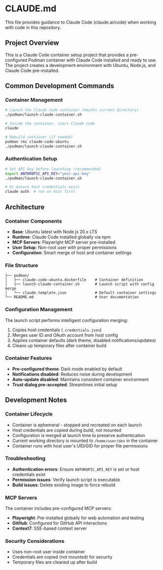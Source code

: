 # CLAUDE.md

This file provides guidance to Claude Code (claude.ai/code) when working with code in this repository.

## Project Overview

This is a Claude Code container setup project that provides a pre-configured Podman container with Claude Code installed and ready to use. The project creates a development environment with Ubuntu, Node.js, and Claude Code pre-installed.

## Common Development Commands

### Container Management
```bash
# Launch the Claude Code container (mounts current directory)
./podman/launch-claude-container.sh

# Inside the container, start Claude Code
claude

# Rebuild container (if needed)
podman rmi claude-code-ubuntu
./podman/launch-claude-container.sh
```

### Authentication Setup
```bash
# Set API key before launching (recommended)
export ANTHROPIC_API_KEY="your-api-key"
./podman/launch-claude-container.sh

# Or ensure host credentials exist
claude auth  # run on host first
```

## Architecture

### Container Components
- **Base**: Ubuntu latest with Node.js 20.x LTS
- **Runtime**: Claude Code installed globally via npm
- **MCP Servers**: Playwright MCP server pre-installed
- **User Setup**: Non-root user with proper permissions
- **Configuration**: Smart merge of host and container settings

### File Structure
```
├── podman/
│   ├── claude-code-ubuntu.dockerfile    # Container definition
│   ├── launch-claude-container.sh       # Launch script with config merge
│   └── claude.template.json             # Default container settings
└── README.md                            # User documentation
```

### Configuration Management
The launch script performs intelligent configuration merging:
1. Copies host credentials (`.credentials.json`)
2. Merges user ID and OAuth account from host config
3. Applies container defaults (dark theme, disabled notifications/updates)
4. Cleans up temporary files after container build

### Container Features
- **Pre-configured theme**: Dark mode enabled by default
- **Notifications disabled**: Reduces noise during development
- **Auto-update disabled**: Maintains consistent container environment
- **Trust dialog pre-accepted**: Streamlines initial setup

## Development Notes

### Container Lifecycle
- Container is ephemeral - stopped and recreated on each launch
- Host credentials are copied during build, not mounted
- Configuration is merged at launch time to preserve authentication
- Current working directory is mounted to `/home/user/dev` in the container
- Container runs with host user's UID/GID for proper file permissions

### Troubleshooting
- **Authentication errors**: Ensure `ANTHROPIC_API_KEY` is set or host credentials exist
- **Permission issues**: Verify launch script is executable
- **Build issues**: Delete existing image to force rebuild

### MCP Servers
The container includes pre-configured MCP servers:
- **Playwright**: Pre-installed globally for web automation and testing
- **GitHub**: Configured for GitHub API interactions
- **Context7**: SSE-based context server

### Security Considerations
- Uses non-root user inside container
- Credentials are copied (not mounted) for security
- Temporary files are cleaned up after build